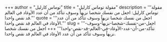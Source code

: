 +++
author = "توماس كارليل"
title = "مقولة توماس كارليل"
description = '''مقولة توماس كارليل: اجعل من نفسك شخصا نزيهاً وسوف تتأكد من أن عدد الأوغاد في العالم قد نقص واحدا.'''
quote = '''اجعل من نفسك شخصا نزيهاً وسوف تتأكد من أن عدد الأوغاد في العالم قد نقص واحدا.'''
slug = '''اجعل-من-نفسك-شخصا-نزيهاً-وسوف-تتأكد-من-أن-عدد-الأوغاد-في-العالم-قد-نقص-واحدا'''
+++
اجعل من نفسك شخصا نزيهاً وسوف تتأكد من أن عدد الأوغاد في العالم قد نقص واحدا.
